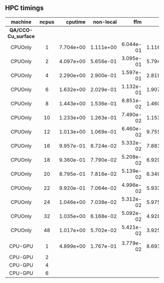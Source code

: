 
## HPC timings
| machine     | ncpus  |   cputime | non-local |       ffm |       fmf |       fft | diagonalize |  mmm_mult |
| :----:      | :----: |       ---:|        --:|        --:|        --:|      ---: |          --:|        --:|
| **QA/CCO-Cu_surface**
| CPUOnly     | 1      | 7.704e+00 | 1.111e+00 | 6.044e-01 | 1.116e+00 | 1.872e+00 | 2.167e-02 | 8.414e-03 |
| CPUOnly     | 2      | 4.097e+00 | 5.656e-01 | 3.095e-01 | 5.794e-01 | 1.053e+00 | 1.021e-02 | 8.398e-03 |
| CPUOnly     | 4      | 2.290e+00 | 2.900e-01 | 1.597e-01 | 2.819e-01 | 5.336e-01 | 9.938e-03 | 8.344e-03 |
| CPUOnly     | 6      | 1.632e+00 | 2.029e-01 | 1.132e-01 | 1.907e-01 | 3.666e-01 | 2.049e-02 | 8.379e-03 |
| CPUOnly     | 8      | 1.443e+00 | 1.536e-01 | 8.851e-02 | 1.460e-01 | 2.980e-01 | 9.827e-03 | 8.437e-03 |
| CPUOnly     | 10     | 1.233e+00 | 1.263e-01 | 7.490e-02 | 1.153e-01 | 2.572e-01 | 1.002e-02 | 8.486e-03 |
| CPUOnly     | 12     | 1.013e+00 | 1.069e-01 | 6.460e-02 | 9.755e-02 | 2.177e-01 | 9.765e-03 | 8.581e-03 |
| CPUOnly     | 16     | 9.957e-01 | 8.724e-02 | 5.332e-02 | 7.881e-02 | 1.789e-01 | 9.724e-03 | 8.860e-03 |
| CPUOnly     | 18     | 9.360e-01 | 7.790e-02 | 5.208e-02 | 6.929e-02 | 1.674e-01 | 1.174e-02 | 9.260e-03 |
| CPUOnly     | 20     | 8.795e-01 | 7.816e-02 | 5.139e-02 | 6.349e-02 | 1.530e-01 | 2.859e-02 | 9.534e-03 |
| CPUOnly     | 22     | 9.920e-01 | 7.064e-02 | 4.996e-02 | 5.933e-02 | 1.408e-01 | 1.129e-02 | 9.660e-03 |
| CPUOnly     | 24     | 1.046e+00 | 7.038e-02 | 5.312e-02 | 5.975e-02 | 1.432e-01 | 1.416e-02 | 1.021e-02 |
| CPUOnly     | 32     | 1.035e+00 | 6.168e-02 | 5.092e-02 | 4.928e-02 | 1.356e-01 | 1.380e-02 | 1.139e-02 |
| CPUOnly     | 48     | 1.017e+00 | 5.702e-02 | 5.421e-02 | 3.925e-02 | 1.278e-01 | 1.487e-02 | 1.392e-02 |
|      |      |  |  |  |  |  |  | |
| CPU-GPU     | 1      | 4.899e+00 | 1.767e-01 | 3.779e-02 | 8.691e-02 | 2.554e+00 | 9.723e-03 | 8.167e-03 |
| CPU-GPU     | 2     |  |  |  |  |  |  | |
| CPU-GPU     | 4     |  |  |  |  |  |  | |
| CPU-GPU     | 6     |  |  |  |  |  |  | |
